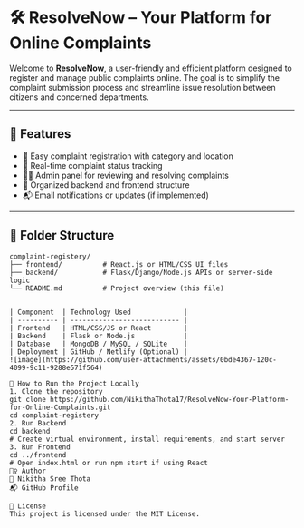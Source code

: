 # 🛠️ ResolveNow – Your Platform for Online Complaints

Welcome to **ResolveNow**, a user-friendly and efficient platform designed to register and manage public complaints online. The goal is to simplify the complaint submission process and streamline issue resolution between citizens and concerned departments.

---

## 🚀 Features

- 📝 Easy complaint registration with category and location
- 📡 Real-time complaint status tracking
- 👨‍💼 Admin panel for reviewing and resolving complaints
- 📁 Organized backend and frontend structure
- 📬 Email notifications or updates (if implemented)

---

## 📂 Folder Structure

```plaintext
complaint-registery/
├── frontend/          # React.js or HTML/CSS UI files
├── backend/           # Flask/Django/Node.js APIs or server-side logic
└── README.md          # Project overview (this file)


| Component  | Technology Used             |
| ---------- | --------------------------- |
| Frontend   | HTML/CSS/JS or React        |
| Backend    | Flask or Node.js            |
| Database   | MongoDB / MySQL / SQLite    |
| Deployment | GitHub / Netlify (Optional) |
![image](https://github.com/user-attachments/assets/0bde4367-120c-4099-9c11-9288e571f564)

🧪 How to Run the Project Locally
1. Clone the repository
git clone https://github.com/NikithaThota17/ResolveNow-Your-Platform-for-Online-Complaints.git
cd complaint-registery
2. Run Backend
cd backend
# Create virtual environment, install requirements, and start server
3. Run Frontend
cd ../frontend
# Open index.html or run npm start if using React
🙋‍♀️ Author
👤 Nikitha Sree Thota
📬 GitHub Profile

📜 License
This project is licensed under the MIT License.
